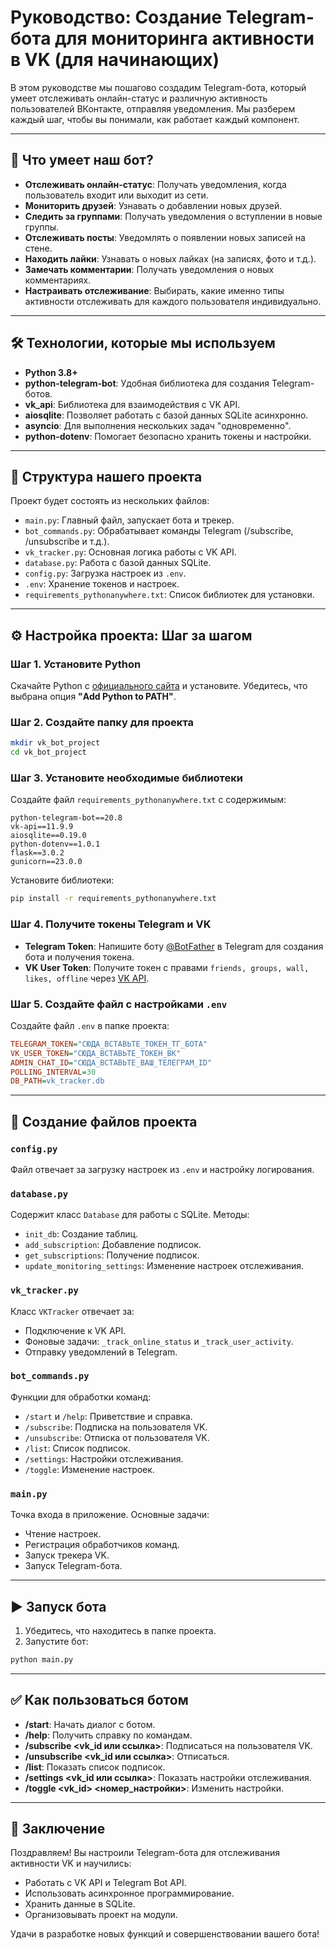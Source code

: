 # Руководство: Создание Telegram-бота для мониторинга активности в VK (для начинающих)

В этом руководстве мы пошагово создадим Telegram-бота, который умеет отслеживать онлайн-статус и различную активность пользователей ВКонтакте, отправляя уведомления. Мы разберем каждый шаг, чтобы вы понимали, как работает каждый компонент.

---

## 🚀 Что умеет наш бот?

- **Отслеживать онлайн-статус**: Получать уведомления, когда пользователь входит или выходит из сети.
- **Мониторить друзей**: Узнавать о добавлении новых друзей.
- **Следить за группами**: Получать уведомления о вступлении в новые группы.
- **Отслеживать посты**: Уведомлять о появлении новых записей на стене.
- **Находить лайки**: Узнавать о новых лайках (на записях, фото и т.д.).
- **Замечать комментарии**: Получать уведомления о новых комментариях.
- **Настраивать отслеживание**: Выбирать, какие именно типы активности отслеживать для каждого пользователя индивидуально.

---

## 🛠 Технологии, которые мы используем

- **Python 3.8+**
- **python-telegram-bot**: Удобная библиотека для создания Telegram-ботов.
- **vk_api**: Библиотека для взаимодействия с VK API.
- **aiosqlite**: Позволяет работать с базой данных SQLite асинхронно.
- **asyncio**: Для выполнения нескольких задач "одновременно".
- **python-dotenv**: Помогает безопасно хранить токены и настройки.

---

## 📂 Структура нашего проекта

Проект будет состоять из нескольких файлов:

- `main.py`: Главный файл, запускает бота и трекер.
- `bot_commands.py`: Обрабатывает команды Telegram (/subscribe, /unsubscribe и т.д.).
- `vk_tracker.py`: Основная логика работы с VK API.
- `database.py`: Работа с базой данных SQLite.
- `config.py`: Загрузка настроек из `.env`.
- `.env`: Хранение токенов и настроек.
- `requirements_pythonanywhere.txt`: Список библиотек для установки.

---

## ⚙ Настройка проекта: Шаг за шагом

### Шаг 1. Установите Python

Скачайте Python с [официального сайта](https://www.python.org/downloads/) и установите. Убедитесь, что выбрана опция **"Add Python to PATH"**.

### Шаг 2. Создайте папку для проекта

```bash
mkdir vk_bot_project
cd vk_bot_project
```

### Шаг 3. Установите необходимые библиотеки

Создайте файл `requirements_pythonanywhere.txt` с содержимым:

```text
python-telegram-bot==20.8
vk-api==11.9.9
aiosqlite==0.19.0
python-dotenv==1.0.1
flask==3.0.2
gunicorn==23.0.0
```

Установите библиотеки:

```bash
pip install -r requirements_pythonanywhere.txt
```

### Шаг 4. Получите токены Telegram и VK

- **Telegram Token**: Напишите боту [@BotFather](https://t.me/BotFather) в Telegram для создания бота и получения токена.
- **VK User Token**: Получите токен с правами `friends, groups, wall, likes, offline` через [VK API](https://vk.com/dev/).

### Шаг 5. Создайте файл с настройками `.env`

Создайте файл `.env` в папке проекта:

```ini
TELEGRAM_TOKEN="СЮДА_ВСТАВЬТЕ_ТОКЕН_ТГ_БОТА"
VK_USER_TOKEN="СЮДА_ВСТАВЬТЕ_ТОКЕН_ВК"
ADMIN_CHAT_ID="СЮДА_ВСТАВЬТЕ_ВАШ_ТЕЛЕГРАМ_ID"
POLLING_INTERVAL=30
DB_PATH=vk_tracker.db
```

---

## 🧱 Создание файлов проекта

### `config.py`

Файл отвечает за загрузку настроек из `.env` и настройку логирования.

### `database.py`

Содержит класс `Database` для работы с SQLite. Методы:

- `init_db`: Создание таблиц.
- `add_subscription`: Добавление подписок.
- `get_subscriptions`: Получение подписок.
- `update_monitoring_settings`: Изменение настроек отслеживания.

### `vk_tracker.py`

Класс `VKTracker` отвечает за:

- Подключение к VK API.
- Фоновые задачи: `_track_online_status` и `_track_user_activity`.
- Отправку уведомлений в Telegram.

### `bot_commands.py`

Функции для обработки команд:

- `/start` и `/help`: Приветствие и справка.
- `/subscribe`: Подписка на пользователя VK.
- `/unsubscribe`: Отписка от пользователя VK.
- `/list`: Список подписок.
- `/settings`: Настройки отслеживания.
- `/toggle`: Изменение настроек.

### `main.py`

Точка входа в приложение. Основные задачи:

- Чтение настроек.
- Регистрация обработчиков команд.
- Запуск трекера VK.
- Запуск Telegram-бота.

---

## ▶ Запуск бота

1. Убедитесь, что находитесь в папке проекта.
2. Запустите бот:

```bash
python main.py
```

---

## ✅ Как пользоваться ботом

- **/start**: Начать диалог с ботом.
- **/help**: Получить справку по командам.
- **/subscribe <vk_id или ссылка>**: Подписаться на пользователя VK.
- **/unsubscribe <vk_id или ссылка>**: Отписаться.
- **/list**: Показать список подписок.
- **/settings <vk_id или ссылка>**: Показать настройки отслеживания.
- **/toggle <vk_id> <номер_настройки>**: Изменить настройки.

---

## 📘 Заключение

Поздравляем! Вы настроили Telegram-бота для отслеживания активности VK и научились:

- Работать с VK API и Telegram Bot API.
- Использовать асинхронное программирование.
- Хранить данные в SQLite.
- Организовывать проект на модули.

Удачи в разработке новых функций и совершенствовании вашего бота!
